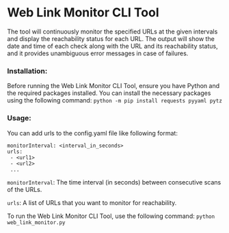 # Web Link Monitor CLI Tool

The tool will continuously monitor the specified URLs at the given intervals and display the reachability status for each URL. The output will show the date and time of each check along with the URL and its reachability status, and it provides unambiguous error messages in case of failures.

### Installation:
Before running the Web Link Monitor CLI Tool, ensure you have Python and the required packages installed. 
You can install the necessary packages using the following command: `python -m pip install requests pyyaml pytz
`

### Usage:
You can add urls to the config.yaml file like following format:

```
monitorInterval: <interval_in_seconds>
urls:
 - <url1>
 - <url2>
 ...
```

`monitorInterval`: The time interval (in seconds) between consecutive scans of the URLs.

`urls`: A list of URLs that you want to monitor for reachability.

To run the Web Link Monitor CLI Tool, use the following command: `python web_link_monitor.py
` 

